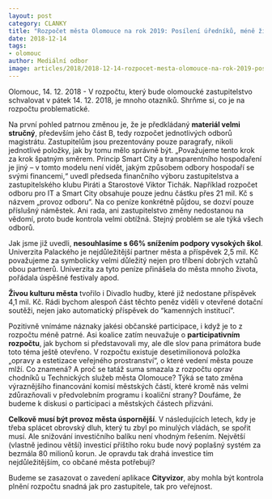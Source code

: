 ```yaml
---
layout: post
category: CLANKY
title: "Rozpočet města Olomouce na rok 2019: Posílení úředníků, méně života ve městě"
date: 2018-12-14
tags: 
- olomouc
author: Mediální odbor
image: articles/2018/2018-12-14-rozpocet-mesta-olomouce-na-rok-2019-posileni-uredniku-mene-zivota-ve-meste.jpg  #751x422 pixelu
---
```

Olomouc, 14. 12. 2018 - V rozpočtu, který bude olomoucké zastupitelstvo schvalovat v pátek 14. 12. 2018, je mnoho otazníků. Shrňme si, co je na rozpočtu problematické.

Na první pohled patrnou změnou je, že je předkládaný **materiál velmi stručný**, především jeho část B, tedy rozpočet jednotlivých odborů magistrátu. Zastupitelům jsou prezentovány pouze paragrafy, nikoli jednotlivé položky, jak by tomu mělo správně být. „Považujeme tento krok za krok špatným směrem. Princip Smart City a transparentního hospodaření je jiný – v tomto modelu není vidět, jakým způsobem odbory hospodaří se svými financemi,“ uvedl předseda finančního výboru zastupitelstva a zastupitelského klubu Piráti a Starostové Viktor Tichák. Například rozpočet odboru pro IT a Smart City obsahuje pouze jednu částku přes 21 mil. Kč s názvem „provoz odboru“. Na co peníze konkrétně půjdou, se dozví pouze příslušný náměstek. Ani rada, ani zastupitelstvo změny nedostanou na vědomí, proto bude kontrola velmi obtížná. Stejný problém se ale týká všech odborů.

Jak jsme již uvedli, **nesouhlasíme s 66% snížením podpory vysokých škol**. Univerzita Palackého je nejdůležitější partner města a příspěvek 2,5 mil. Kč považujeme za symbolicky velmi důležitý nejen pro tříbení dobrých vztahů obou partnerů. Univerzita za tyto peníze přinášela do města mnoho života, pořádala úspěšné festivaly apod. 

**Živou kulturu města** tvořilo i Divadlo hudby, které již nedostane příspěvek 4,1 mil. Kč. Rádi bychom alespoň část těchto peněz viděli v otevřené dotační soutěži, nejen jako automatický příspěvek do “kamenných institucí”.

Pozitivně vnímáme náznaky jakési občanské participace, i když je to z rozpočtu méně patrné. Asi koalice zatím neuvažuje o **participativním rozpočtu**, jak bychom si představovali my, ale dle slov pana primátora bude toto téma ještě otevřeno. V rozpočtu existuje desetimilionová položka „opravy a estetizace veřejného prostranství“, o které vedení města pouze mlží. Co znamená? A proč se tatáž suma smazala z rozpočtu oprav chodníků u Technických služeb města Olomouce? Týká se tato změna výraznějšího financování komisí městských částí, které kromě nás velmi zdůrazňovali v předvolebním programu i koaliční strany? Doufáme, že budeme k diskusi o participaci a městských částech přizváni.

**Celkově musí být provoz města úspornější**. V následujících letech, kdy je třeba splácet obrovský dluh, který tu zbyl po minulých vládách, se spořit musí. Ale snižování investičního balíku není vhodným řešením. Největší (vlastně jedinou větší) investicí příštího roku bude nový poplašný systém za bezmála 80 milionů korun. Je opravdu tak drahá investice tím nejdůležitějším, co občané města potřebují?

Budeme se zasazovat o zavedení aplikace **Cityvizor**, aby mohla být kontrola plnění rozpočtu snadná jak pro zastupitele, tak pro veřejnost.